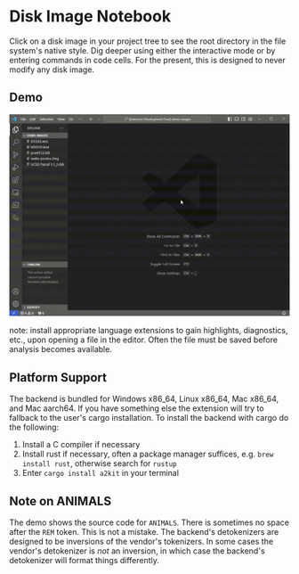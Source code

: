 # Disk Image Notebook

Click on a disk image in your project tree to see the root directory in the file system's native style.  Dig deeper using either the interactive mode or by entering commands in code cells.  For the present, this is designed to never modify any disk image.

## Demo

<img src="dimg.gif" alt="session capture"/>

note: install appropriate language extensions to gain highlights, diagnostics, etc., upon opening a file in the editor.  Often the file must be saved before analysis becomes available.

## Platform Support

The backend is bundled for Windows x86_64, Linux x86_64, Mac x86_64, and Mac aarch64.  If you have something else the extension will try to fallback to the user's cargo installation.  To install the backend with cargo do the following:

1. Install a C compiler if necessary
2. Install rust if necessary, often a package manager suffices, e.g. `brew install rust`, otherwise search for `rustup`
3. Enter `cargo install a2kit` in your terminal

## Note on ANIMALS

The demo shows the source code for `ANIMALS`.  There is sometimes no space after the `REM` token.  This is not a mistake.  The backend's detokenizers are designed to be inversions of the vendor's tokenizers.  In some cases the vendor's detokenizer is *not* an inversion, in which case the backend's detokenizer will format things differently.